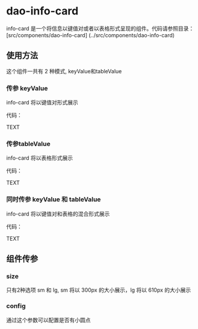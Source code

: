 # dao-info-card

info-card 是一个将信息以键值对或者以表格形式呈现的组件。代码请参照目录：[src/components/dao-info-card]
(../src/components/dao-info-card)

## 使用方法

这个组件一共有 2 种模式, keyValue和tableValue

### 传参 keyValue

info-card 将以键值对形式展示

代码：
<dao-info-card size="sm" :keyValue="keyvalue">
    <div slot="title">
      TEXT
    </div>
</dao-info-card>

### 传参tableValue

info-card 将以表格形式展示

代码：
<dao-info-card size="sm" :tableValue="tablevalue1">
    <div slot="title">
      TEXT
    </div>
</dao-info-card>

### 同时传参 keyValue 和 tableValue

info-card 将以键值对和表格的混合形式展示

代码：
<dao-info-card size="sm" :tableValue="tablevalue3" :keyValue="keyvalue3" :config="config[1]">
    <div slot="title">
      TEXT
    </div>
</dao-info-card>



## 组件传参

### size

只有2种选项 sm 和 lg, sm 将以 300px 的大小展示，lg 将以 610px 的大小展示

### config

通过这个参数可以配置是否有小圆点

